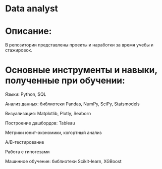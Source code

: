 # Data analyst

# Описание:
В репозитории представлены проекты и наработки за время учебы и стажировок.

# Основные инструменты и навыки, полученные при обучении:

Языки: Python, SQL

Анализ данных: библиотеки Pandas, NumPy, SciPy, Statsmodels

Визуализация: Matplotlib, Plotly, Seaborn

Построение дашбордов: Tableau

Метрики юнит-экономики, когортный анализ

А/В-тестирование

Работа с гипотезами

Машинное обучение: библиотеки Scikit-learn, XGBoost
